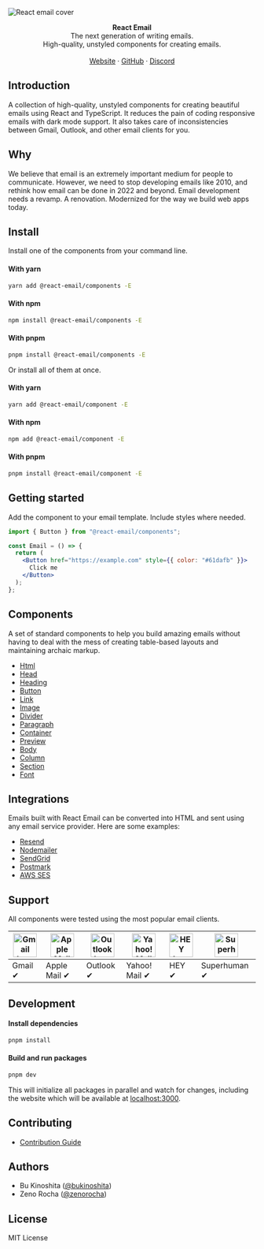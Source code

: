 ![React email cover](https://react.email/static/covers/react-email.png)

<div align="center"><strong>React Email</strong></div>
<div align="center">The next generation of writing emails.<br />High-quality, unstyled components for creating emails.</div>
<br />
<div align="center">
<a href="https://react.email">Website</a> 
<span> · </span>
<a href="https://github.com/resendlabs/react-email">GitHub</a> 
<span> · </span>
<a href="https://react.email/discord">Discord</a>
</div>

## Introduction

A collection of high-quality, unstyled components for creating beautiful emails using React and TypeScript.
It reduces the pain of coding responsive emails with dark mode support. It also takes care of inconsistencies between Gmail, Outlook, and other email clients for you.

## Why

We believe that email is an extremely important medium for people to communicate. However, we need to stop developing emails like 2010, and rethink how email can be done in 2022 and beyond. Email development needs a revamp. A renovation. Modernized for the way we build web apps today.

## Install

Install one of the components from your command line.

#### With yarn

```sh
yarn add @react-email/components -E
```

#### With npm

```sh
npm install @react-email/components -E
```

#### With pnpm

```sh
pnpm install @react-email/components -E
```

Or install all of them at once.

#### With yarn

```sh
yarn add @react-email/component -E
```

#### With npm

```sh
npm add @react-email/component -E
```

#### With pnpm

```sh
pnpm install @react-email/component -E
```

## Getting started

Add the component to your email template. Include styles where needed.

```jsx
import { Button } from "@react-email/components";

const Email = () => {
  return (
    <Button href="https://example.com" style={{ color: "#61dafb" }}>
      Click me
    </Button>
  );
};
```

## Components

A set of standard components to help you build amazing emails without having to deal with the mess of creating table-based layouts and maintaining archaic markup.

- [Html](https://github.com/resendlabs/react-email/tree/main/packages/html)
- [Head](https://github.com/resendlabs/react-email/tree/main/packages/head)
- [Heading](https://github.com/resendlabs/react-email/tree/main/packages/heading)
- [Button](https://github.com/resendlabs/react-email/tree/main/packages/button)
- [Link](https://github.com/resendlabs/react-email/tree/main/packages/link)
- [Image](https://github.com/resendlabs/react-email/tree/main/packages/img)
- [Divider](https://github.com/resendlabs/react-email/tree/main/packages/hr)
- [Paragraph](https://github.com/resendlabs/react-email/tree/main/packages/text)
- [Container](https://github.com/resendlabs/react-email/tree/main/packages/container)
- [Preview](https://github.com/resendlabs/react-email/tree/main/packages/preview)
- [Body](https://github.com/resendlabs/react-email/tree/main/packages/body)
- [Column](https://github.com/resendlabs/react-email/tree/main/packages/column)
- [Section](https://github.com/resendlabs/react-email/tree/main/packages/section)
- [Font](https://github.com/resendlabs/react-email/tree/main/packages/font)

## Integrations

Emails built with React Email can be converted into HTML and sent using any email service provider. Here are some examples:

- [Resend](https://github.com/resendlabs/react-email/tree/main/examples/resend)
- [Nodemailer](https://github.com/resendlabs/react-email/tree/main/examples/nodemailer)
- [SendGrid](https://github.com/resendlabs/react-email/tree/main/examples/sendgrid)
- [Postmark](https://github.com/resendlabs/react-email/tree/main/examples/postmark)
- [AWS SES](https://github.com/resendlabs/react-email/tree/main/examples/aws-ses)

## Support

All components were tested using the most popular email clients.

| <img src="https://react.email/static/icons/gmail.svg" width="48px" height="48px" alt="Gmail logo"> | <img src="https://react.email/static/icons/apple-mail.svg" width="48px" height="48px" alt="Apple Mail"> | <img src="https://react.email/static/icons/outlook.svg" width="48px" height="48px" alt="Outlook logo"> | <img src="https://react.email/static/icons/yahoo-mail.svg" width="48px" height="48px" alt="Yahoo! Mail logo"> | <img src="https://react.email/static/icons/hey.svg" width="48px" height="48px" alt="HEY logo"> | <img src="https://react.email/static/icons/superhuman.svg" width="48px" height="48px" alt="Superhuman logo"> |
| -------------------------------------------------------------------------------------------------- | ------------------------------------------------------------------------------------------------------- | ------------------------------------------------------------------------------------------------------ | ------------------------------------------------------------------------------------------------------------- | ---------------------------------------------------------------------------------------------- | ------------------------------------------------------------------------------------------------------------ |
| Gmail ✔                                                                                           | Apple Mail ✔                                                                                           | Outlook ✔                                                                                             | Yahoo! Mail ✔                                                                                                | HEY ✔                                                                                         | Superhuman ✔                                                                                                |

## Development

#### Install dependencies

```sh
pnpm install
```

#### Build and run packages

```sh
pnpm dev
```

This will initialize all packages in parallel and watch for changes, including the website which will be available at [localhost:3000](http://localhost:3000).

## Contributing

- [Contribution Guide](https://react.email/docs/contributing)

## Authors

- Bu Kinoshita ([@bukinoshita](https://twitter.com/bukinoshita))
- Zeno Rocha ([@zenorocha](https://twitter.com/zenorocha))

## License

MIT License
